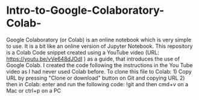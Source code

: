 # Intro-to-Google-Colaboratory-Colab-
Google Colaboratory (or Colab) is an online notebook which is very simple to use. 
It is a bit like an online version of Jupyter Notebook.
This repository is a Colab Code snippet created using a YouTube video (URL: https://youtu.be/vVe648dJOdI ) as a guide, that introduces the use of Google Colab.
I created the code following the instructions in the You Tube video as I had never used Colab before.
To clone this file to Colab: 1) Copy URL by pressing "Clone or download" button on Git and copying URL 2) then in Colab: enter and run the following code: !git and then cmd+v on a Mac or ctrl+p on a PC
